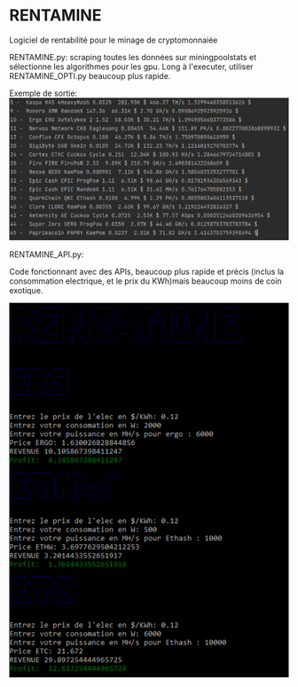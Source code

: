 # RENTAMINE
Logiciel de rentabilité pour le minage de cryptomonnaiée

RENTAMINE.py:
scraping toutes les données sur miningpoolstats et sélectionne les algorithmes pour les gpu.
Long à l'executer, utiliser RENTAMINE_OPTI.py beaucoup plus rapide.

Exemple de sortie:
![img.png](img.png)

RENTAMINE_API.py:

Code fonctionnant avec des APIs, beaucoup plus rapide et précis (inclus la consommation electrique, et le prix du KWh)mais beaucoup moins de coin exotique.


![img_1.png](img_1.png)
